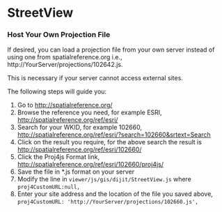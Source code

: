 # StreetView

### Host Your Own Projection File
If desired, you can load a projection file from your own server instead of using one from spatialreference.org 
i.e., http://YourServer/projections/102642.js. 

This is necessary if your server cannot access external sites. 

The following steps will guide you:
 
1. Go to http://spatialreference.org/
2. Browse the reference you need, for example ESRI, http://spatialreference.org/ref/esri/
3. Search for your WKID, for example 102660, http://spatialreference.org/ref/esri/?search=102660&srtext=Search
4. Click on the result you require, for the above search the result is http://spatialreference.org/ref/esri/102660/
5. Click the Proj4js Format link, http://spatialreference.org/ref/esri/102660/proj4js/
6. Save the file in *.js format on your server
7. Modify the line in `viewer/js/gis/dijit/StreetView.js` where `proj4CustomURL:null,`
8. Enter your site address and the location of the file you saved above, `proj4CustomURL: 'http://YourServer/projections/102660.js',`